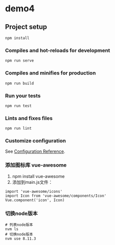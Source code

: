# demo4

## Project setup
```
npm install
```

### Compiles and hot-reloads for development
```
npm run serve
```

### Compiles and minifies for production
```
npm run build
```

### Run your tests
```
npm run test
```

### Lints and fixes files
```
npm run lint
```

### Customize configuration
See [Configuration Reference](https://cli.vuejs.org/config/).


### 添加图标库 vue-awesome
1. npm install vue-awesome
2. 添加到main.js文件：
```
import 'vue-awesome/icons'
import Icon from 'vue-awesome/components/Icon'
Vue.component('icon', Icon)
```

### 切换node版本
```
# 列表node版本
nvm ls
# 切换node版本
nvm use 8.11.3
```
